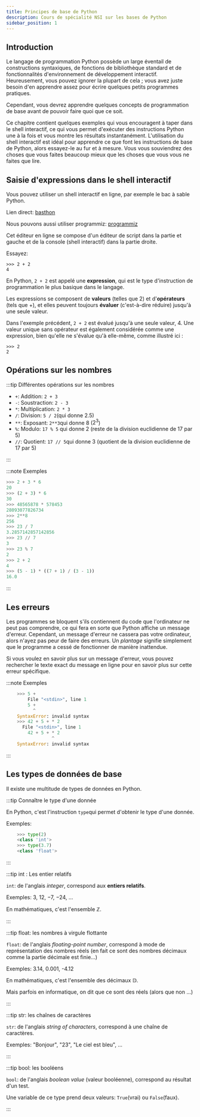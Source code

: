 ```yaml
---
title: Principes de base de Python
description: Cours de spécialité NSI sur les bases de Python
sidebar_position: 1
---
```


## Introduction

Le langage de programmation Python possède un large éventail de constructions syntaxiques, de fonctions de bibliothèque standard et de fonctionnalités d'environnement de développement interactif. Heureusement, vous pouvez ignorer la plupart de cela ; vous avez juste besoin d'en apprendre assez pour écrire quelques petits programmes pratiques.

Cependant, vous devrez apprendre quelques concepts de programmation de base avant de pouvoir faire quoi que ce soit.

Ce chapitre contient quelques exemples qui vous encouragent à taper dans le shell interactif, ce qui vous permet d'exécuter des instructions Python une à la fois et vous montre les résultats instantanément. L'utilisation du shell interactif est idéal pour apprendre ce que font les instructions de base de Python, alors essayez-le au fur et à mesure. Vous vous souviendrez des choses que vous faites beaucoup mieux que les choses que vous vous ne faites que lire.

## Saisie d'expressions dans le shell interactif

Vous pouvez utiliser un shell interactif en ligne, par exemple le bac à sable Python.

Lien direct: [basthon](https://console.basthon.fr/)

Nous pouvons aussi utiliser programmiz: [programmiz](https://www.programiz.com/python-programming/online-compiler/)

Cet éditeur en ligne se compose d'un éditeur de script dans la partie et gauche et de la console (shell interactif) dans la partie droite.

Essayez:

```
>>> 2 + 2
4
```

En Python, `2 + 2` est appelé une **expression**, qui est le type d'instruction de programmation le plus basique dans le langage.

Les expressions se composent de **valeurs** (telles que 2) et d'**opérateurs** (tels que +), et elles peuvent toujours **évaluer** (c'est-à-dire réduire) jusqu'à une seule valeur.

Dans l'exemple précédent, `2 + 2` est évalué jusqu'à une seule valeur, 4. Une valeur unique sans opérateur est également considérée comme une expression, bien qu'elle ne s'évalue qu'à elle-même, comme illustré ici :

```
>>> 2
2
```

## Opérations sur les nombres

:::tip Différentes opérations sur les nombres

- `+`: Addition: `2 + 3`
- `-`: Soustraction: `2 - 3`
- `*`: Multiplication: `2 * 3`
- `/`: Division: `5 / 2`(qui donne 2.5)
- `**`: Exposant: `2**3`qui donne 8 ($2^3$)
- `%`: Modulo: `17 % 5` qui donne 2 (reste de la division euclidienne de 17 par 5)
- `//`: Quotient: `17 // 5`qui donne 3 (quotient de la division euclidienne de 17 par 5)

:::

:::note Exemples

```python
>>> 2 + 3 * 6
20
>>> (2 + 3) * 6
30
>>> 48565878 * 578453
28093077826734
>>> 2**8
256
>>> 23 / 7
3.2857142857142856
>>> 23 // 7
3
>>> 23 % 7
2
>>> 2 + 2
4
>>> (5 - 1) * ((7 + 1) / (3 - 1))
16.0
```

:::

## Les erreurs

Les programmes se bloquent s'ils contiennent du code que l'ordinateur ne peut pas comprendre, ce qui fera en sorte que Python affiche un message d'erreur. Cependant, un message d'erreur ne cassera pas votre ordinateur, alors n'ayez pas peur de faire des erreurs. Un _plantage_ signifie simplement que le programme a cessé de fonctionner de manière inattendue.

Si vous voulez en savoir plus sur un message d'erreur, vous pouvez rechercher le texte exact du message en ligne pour en savoir plus sur cette erreur spécifique.

:::note Exemples

```python
    >>> 5 +
        File "<stdin>", line 1
        5 +
          ^
    SyntaxError: invalid syntax
    >>> 42 + 5 + * 2
      File "<stdin>", line 1
        42 + 5 + * 2
                 ^
    SyntaxError: invalid syntax
```

:::

## Les types de données de base

Il existe une multitude de types de données en Python.

:::tip Connaître le type d'une donnée

En Python, c'est l'instruction `type`qui permet d'obtenir le type d'une donnée.

Exemples:

```python
    >>> type(2)
    <class 'int'>
    >>> type(3.7)
    <class 'float'>
```

:::

:::tip int : Les entier relatifs

`int`: de l'anglais _integer_, correspond aux **entiers relatifs**.

Exemples: 3, 12, $-7$, $-24$, ...

En mathématiques, c'est l'ensemble $\mathbb{Z}$.

:::

:::tip float: les nombres à virgule flottante

`float`: de l'anglais _floating-point number_, correspond à mode de représentation des nombres réels (en fait ce sont des nombres décimaux comme la partie décimale est finie...)

Exemples: 3.14, 0.001, -4.12

En mathématiques, c'est l'ensemble des décimaux $\mathbb{D}$.

Mais parfois en informatique, on dit que ce sont des réels (alors que non ...)

:::

:::tip str: les chaînes de caractères

`str`: de l'anglais _string of characters_, correspond à une chaîne de caractères.

Exemples: "Bonjour", "23", "Le ciel est bleu", ...

:::

:::tip bool: les booléens

`bool`: de l'anglais _boolean value_ (valeur booléenne), correspond au résultat d'un test.

Une variable de ce type prend deux valeurs: `True`(vrai) ou `False`(faux).

:::
